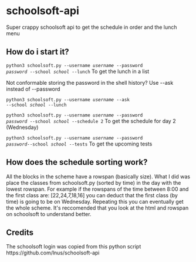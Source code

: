 # schoolsoft-api
Super crappy schoolsoft api to get the schedule in order and the lunch menu

<h2>How do i start it?</h2>

<code>python3 schoolsoft.py --username *username* --password *password* --school *school* --lunch</code>
To get the lunch in a list

Not conformable storing the password in the shell history? Use --ask instead of --password

<code>python3 schoolsoft.py --username *username* --ask --school *school* --lunch</code>

<code>python3 schoolsoft.py --username *username* --password *password* --school *school* --schedule 2</code>
To get the schedule for day 2 (Wednesday)

<code>python3 schoolsoft.py --username *username* --password *password*--school *school* --tests</code>
To get the upcoming tests

<h2>How does the schedule sorting work?</h2>
All the blocks in the scheme have a rowspan (basically size). What I did was place the classes from schoolsoft.py (sorted by time) in the day with the lowest rowspan.
For example if the rowspans of the time between 8:00 and the first class are: [22,24,7,18,16] you can deduct that the first class (by time) is going to be on Wednesday. Repeating this you can eventually get the whole scheme.
It's reccomended that you look at the html and rowspan on schoolsoft to understand better.

<h2>Credits</h2>
The schoolsoft login was copied from this python script
https://github.com/lnus/schoolsoft-api
